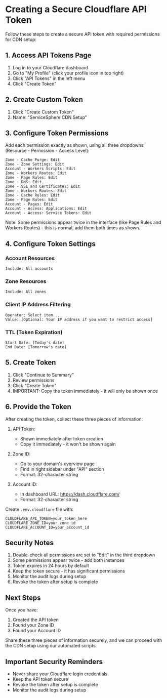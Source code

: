 # Creating a Secure Cloudflare API Token

Follow these steps to create a secure API token with required permissions for CDN setup:

## 1. Access API Tokens Page
1. Log in to your Cloudflare dashboard
2. Go to "My Profile" (click your profile icon in top right)
3. Click "API Tokens" in the left menu
4. Click "Create Token"

## 2. Create Custom Token
1. Click "Create Custom Token"
2. Name: "ServiceSphere CDN Setup"

## 3. Configure Token Permissions
Add each permission exactly as shown, using all three dropdowns (Resource - Permission - Access Level):

```
Zone - Cache Purge: Edit
Zone - Zone Settings: Edit
Account - Workers Scripts: Edit
Zone - Workers Routes: Edit
Zone - Page Rules: Edit
Zone - DNS: Edit
Zone - SSL and Certificates: Edit
Zone - Workers Routes: Edit
Zone - Cache Rules: Edit
Zone - Page Rules: Edit
Account - Pages: Edit
Account - Access: Applications: Edit
Account - Access: Service Tokens: Edit
```

Note: Some permissions appear twice in the interface (like Page Rules and Workers Routes) - this is normal, add them both times as shown.

## 4. Configure Token Settings
### Account Resources
```
Include: All accounts
```

### Zone Resources
```
Include: All zones
```

### Client IP Address Filtering
```
Operator: Select item...
Value: [Optional: Your IP address if you want to restrict access]
```

### TTL (Token Expiration)
```
Start Date: [Today's date]
End Date: [Tomorrow's date]
```

## 5. Create Token
1. Click "Continue to Summary"
2. Review permissions
3. Click "Create Token"
4. IMPORTANT: Copy the token immediately - it will only be shown once

## 6. Provide the Token
After creating the token, collect these three pieces of information:

1. API Token:
   - Shown immediately after token creation
   - Copy it immediately - it won't be shown again

2. Zone ID:
   - Go to your domain's overview page
   - Find in right sidebar under "API" section
   - Format: 32-character string

3. Account ID:
   - In dashboard URL: https://dash.cloudflare.com/<account-id>
   - Format: 32-character string

Create `.env.cloudflare` file with:
```env
CLOUDFLARE_API_TOKEN=your_token_here
CLOUDFLARE_ZONE_ID=your_zone_id
CLOUDFLARE_ACCOUNT_ID=your_account_id
```

## Security Notes
1. Double-check all permissions are set to "Edit" in the third dropdown
2. Some permissions appear twice - add both instances
3. Token expires in 24 hours by default
4. Keep the token secure - it has significant permissions
5. Monitor the audit logs during setup
6. Revoke the token after setup is complete

## Next Steps
Once you have:
1. Created the API token
2. Found your Zone ID
3. Found your Account ID

Share these three pieces of information securely, and we can proceed with the CDN setup using our automated scripts.

## Important Security Reminders
- Never share your Cloudflare login credentials
- Keep the API token secure
- Revoke the token after setup is complete
- Monitor the audit logs during setup
